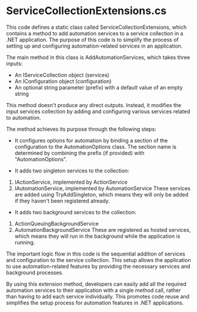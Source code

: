 # ServiceCollectionExtensions.cs

This code defines a static class called ServiceCollectionExtensions, which contains a method to add automation services to a service collection in a .NET application. The purpose of this code is to simplify the process of setting up and configuring automation-related services in an application.

The main method in this class is AddAutomationServices, which takes three inputs:

- An IServiceCollection object (services)
- An IConfiguration object (configuration)
- An optional string parameter (prefix) with a default value of an empty string

This method doesn't produce any direct outputs. Instead, it modifies the input services collection by adding and configuring various services related to automation.

The method achieves its purpose through the following steps:

- It configures options for automation by binding a section of the configuration to the AutomationOptions class. The section name is determined by combining the prefix (if provided) with "AutomationOptions".

- It adds two singleton services to the collection:

1. IActionService, implemented by ActionService
2. IAutomationService, implemented by AutomationService These services are added using TryAddSingleton, which means they will only be added if they haven't been registered already.

- It adds two background services to the collection:

1. ActionQueuingBackgroundService
2. AutomationBackgroundService These are registered as hosted services, which means they will run in the background while the application is running.

The important logic flow in this code is the sequential addition of services and configuration to the service collection. This setup allows the application to use automation-related features by providing the necessary services and background processes.

By using this extension method, developers can easily add all the required automation services to their application with a single method call, rather than having to add each service individually. This promotes code reuse and simplifies the setup process for automation features in .NET applications.